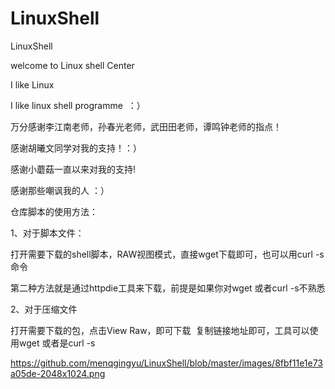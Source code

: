 # LinuxShell


LinuxShell


welcome to Linux shell Center

I like Linux

I like linux shell programme  ：）


万分感谢李江南老师，孙春光老师，武田田老师，谭鸣钟老师的指点！

感谢胡曦文同学对我的支持！：）

感谢小蘑菇一直以来对我的支持!

感谢那些嘲讽我的人 ：）


仓库脚本的使用方法：

1、对于脚本文件：

打开需要下载的shell脚本，RAW视图模式，直接wget下载即可，也可以用curl -s 命令  

第二种方法就是通过httpdie工具来下载，前提是如果你对wget 或者curl -s不熟悉

2、对于压缩文件

打开需要下载的包，点击View Raw，即可下载  复制链接地址即可，工具可以使用wget 或者是curl -s


https://github.com/menqgingyu/LinuxShell/blob/master/images/8fbf11e1e73a05de-2048x1024.png
